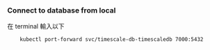 ### Connect to database from local

在 terminal 輸入以下

```shell
    kubectl port-forward svc/timescale-db-timescaledb 7000:5432
```
